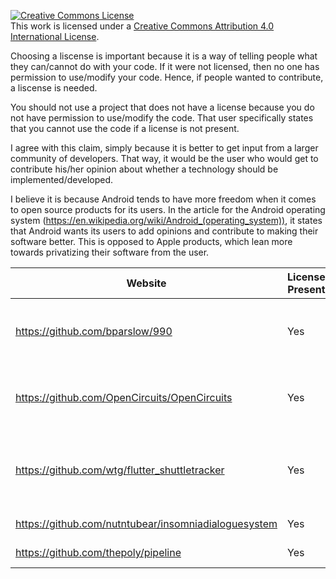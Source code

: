 
<a rel="license" href="http://creativecommons.org/licenses/by/4.0/"><img alt="Creative Commons License" style="border-width:0" src="https://i.creativecommons.org/l/by/4.0/88x31.png" /></a><br />This work is licensed under a <a rel="license" href="http://creativecommons.org/licenses/by/4.0/">Creative Commons Attribution 4.0 International License</a>.


Choosing a liscense is important because it is a way of telling people what they can/cannot do with your code. If it were not licensed, then no one has permission to use/modify your code. Hence, if people wanted to contribute, a liscense is needed.


You should not use a project that does not have a license because you do not have permission to use/modify the code. That user specifically states that you cannot use the code if a license is not present.


I agree with this claim, simply because it is better to get input from a larger community of developers. That way, it would be the user who would get to contribute his/her opinion about whether a technology should be implemented/developed.


I believe it is because Android tends to have more freedom when it comes to open source products for its users. In the article for the Android operating system (https://en.wikipedia.org/wiki/Android_(operating_system)), it states that Android wants its users to add opinions and contribute to making their software better. This is opposed to Apple products, which lean more towards privatizing their software from the user.


| Website                 | License Present | License |
| ----------- | ----------- |-------|
| https://github.com/bparslow/990      | Yes       | GNU General Public License v3.0 |
| https://github.com/OpenCircuits/OpenCircuits   | Yes        | GNU General Public License v3.0 |
| https://github.com/wtg/flutter_shuttletracker | Yes | GNU Affero General Public License v3.0 |
| https://github.com/nutntubear/insomniadialoguesystem | Yes | MIT License |
| https://github.com/thepoly/pipeline | Yes | MIT License |
